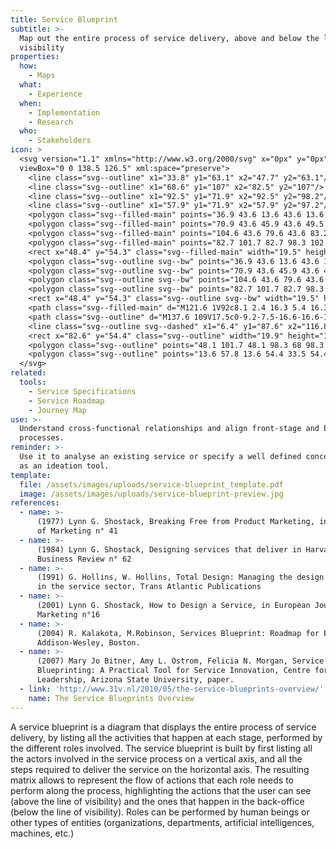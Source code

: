 ```yaml
---
title: Service Blueprint
subtitle: >-
  Map out the entire process of service delivery, above and below the line of
  visibility
properties:
  how:
    - Maps
  what:
    - Experience
  when:
    - Implementation
    - Research
  who:
    - Stakeholders
icon: >
  <svg version="1.1" xmlns="http://www.w3.org/2000/svg" x="0px" y="0px"
  viewBox="0 0 138.5 126.5" xml:space="preserve">
    <line class="svg--outline" x1="33.8" y1="63.1" x2="47.7" y2="63.1"/>
    <line class="svg--outline" x1="68.6" y1="107" x2="82.5" y2="107"/>
    <line class="svg--outline" x1="92.5" y1="71.9" x2="92.5" y2="98.2"/>
    <line class="svg--outline" x1="57.9" y1="71.9" x2="57.9" y2="97.2"/>
    <polygon class="svg--filled-main" points="36.9 43.6 13.6 43.6 13.6 32.8 36.9 32.8 40.5 38.3 "/>
    <polygon class="svg--filled-main" points="70.9 43.6 45.9 43.6 49.5 38.3 45.9 32.8 70.9 32.8 74.5 38.3 "/>
    <polygon class="svg--filled-main" points="104.6 43.6 79.6 43.6 83.2 38.3 79.6 32.8 104.6 32.8 108.3 38.3 "/>
    <polygon class="svg--filled-main" points="82.7 101.7 82.7 98.3 102.6 98.3 102.6 115.8 82.7 115.8 82.7 112 "/>
    <rect x="48.4" y="54.3" class="svg--filled-main" width="19.5" height="16.8"/>
    <polygon class="svg--outline svg--bw" points="36.9 43.6 13.6 43.6 13.6 32.8 36.9 32.8 40.5 38.3 "/>
    <polygon class="svg--outline svg--bw" points="70.9 43.6 45.9 43.6 49.5 38.3 45.9 32.8 70.9 32.8 74.5 38.3 "/>
    <polygon class="svg--outline svg--bw" points="104.6 43.6 79.6 43.6 83.2 38.3 79.6 32.8 104.6 32.8 108.3 38.3 "/>
    <polygon class="svg--outline svg--bw" points="82.7 101.7 82.7 98.3 102.6 98.3 102.6 115.8 82.7 115.8 82.7 112 "/>
    <rect x="48.4" y="54.3" class="svg--outline svg--bw" width="19.5" height="16.8"/>
    <path class="svg--filled-main" d="M121.6 1V92c8.1 2.4 16.3 5.4 16.3 14.4V17.2C137.9 8.2 130.6 0.9 121.6 1"/>
    <path class="svg--outline" d="M137.6 109V17.5c0-9.2-7.5-16.6-16.6-16.6V1v91.4C130.2 92.3 137.6 99.8 137.6 109s-7.5 16.6-16.6 16.6v0h-16.4H87 0.9v-108h119.5"/>
    <line class="svg--outline svg--dashed" x1="6.4" y1="87.6" x2="116.8" y2="87.6"/>
    <rect x="82.6" y="54.4" class="svg--outline" width="19.9" height="17.5"/>
    <polygon class="svg--outline" points="48.1 101.7 48.1 98.3 68 98.3 68 115.8 48.1 115.8 48.1 112 "/>
    <polygon class="svg--outline" points="13.6 57.8 13.6 54.4 33.5 54.4 33.5 71.9 13.6 71.9 13.6 68.1 "/>
  </svg>
related:
  tools:
    - Service Specifications
    - Service Roadmap
    - Journey Map
use: >-
  Understand cross-functional relationships and align front-stage and back-stage
  processes.
reminder: >-
  Use it to analyse an existing service or specify a well defined concept, not
  as an ideation tool.
template:
  file: /assets/images/uploads/service-blueprint_template.pdf
  image: /assets/images/uploads/service-blueprint-preview.jpg
references:
  - name: >-
      (1977) Lynn G. Shostack, Breaking Free from Product Marketing, in Journal
      of Marketing n° 41
  - name: >-
      (1984) Lynn G. Shostack, Designing services that deliver in Harvard
      Business Review n° 62
  - name: >-
      (1991) G. Hollins, W. Hollins, Total Design: Managing the design process
      in the service sector, Trans Atlantic Publications
  - name: >-
      (2001) Lynn G. Shostack, How to Design a Service, in European Journal of
      Marketing n°16
  - name: >-
      (2004) R. Kalakota, M.Robinson, Services Blueprint: Roadmap for Execution,
      Addison-Wesley, Boston.
  - name: >-
      (2007) Mary Jo Bitner, Amy L. Ostrom, Felicia N. Morgan, Service
      Blueprinting: A Practical Tool for Service Innovation, Centre for Services
      Leadership, Arizona State University, paper.
  - link: 'http://www.31v.nl/2010/05/the-service-blueprints-overview/'
    name: The Service Blueprints Overview
---
```

A service blueprint is a diagram that displays the entire process of service delivery, by listing all the activities that happen at each stage, performed by the different roles involved. The service blueprint is built by first listing all the actors involved in the service process on a vertical axis, and all the steps required to deliver the service on the horizontal axis. The resulting matrix allows to represent the flow of actions that each role needs to perform along the process, highlighting the actions that the user can see (above the line of visibility) and the ones that happen in the back-office (below the line of visibility). Roles can be performed by human beings or other types of entities (organizations, departments, artificial intelligences, machines, etc.)
